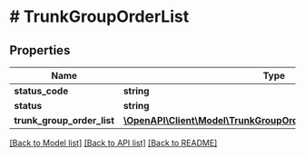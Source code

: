 # # TrunkGroupOrderList

## Properties

Name | Type | Description | Notes
------------ | ------------- | ------------- | -------------
**status_code** | **string** | 200 | [optional]
**status** | **string** | Success | [optional]
**trunk_group_order_list** | [**\OpenAPI\Client\Model\TrunkGroupOrderListTrunkGroupOrderList[]**](TrunkGroupOrderListTrunkGroupOrderList.md) |  | [optional]

[[Back to Model list]](../../README.md#models) [[Back to API list]](../../README.md#endpoints) [[Back to README]](../../README.md)

